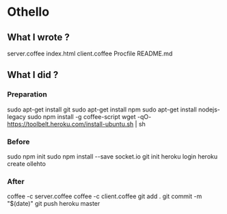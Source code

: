 # Othello

## What I wrote ?

server.coffee
index.html
client.coffee
Procfile
README.md

## What I did ?

### Preparation

sudo apt-get install git
sudo apt-get install npm
sudo apt-get install nodejs-legacy
sudo npm install -g coffee-script
wget -qO- https://toolbelt.heroku.com/install-ubuntu.sh | sh

### Before

sudo npm init
sudo npm install --save socket.io
git init
heroku login
heroku create ollehto

### After

coffee -c server.coffee
coffee -c client.coffee
git add .
git commit -m "$(date)"
git push heroku master

